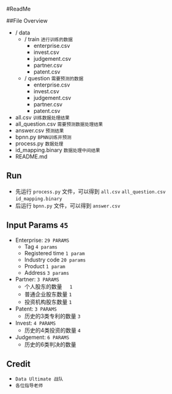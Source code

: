 #ReadMe

##File Overview
- / data
    -   / train       `进行训练的数据`
        - enterprise.csv
        - invest.csv
        - judgement.csv
        - partner.csv
        - patent.csv
    -  / question    `需要预测的数据`
        - enterprise.csv
        - invest.csv
        - judgement.csv
        - partner.csv
        - patent.csv
- all.csv           `训练数据处理结果`
- all_question.csv  `需要预测数据处理结果`
- answer.csv        `预测结果`
- bpnn.py           `BPNN训练并预测`
- process.py        `数据处理`
- id_mapping.binary `数据处理中间结果`
- README.md

##  Run 
- 先运行 `process.py` 文件，可以得到 `all.csv` `all_question.csv` `id_mapping.binary`
- 后运行 `bpnn.py` 文件，可以得到 `answer.csv` 

## Input Params `45`

- Enterprise:   `29 PARAMS`
    - Tag `4 params` 
    - Registered time   `1 param`
    - Industry code     `20 params`
    - Product           `1 param`
    - Address           `3 params`
- Partner:      `3 PARAMS`
    - 个人股东的数量  &nbsp;&nbsp;&nbsp;  `1`
    - 普通企业股东数量  `1`
    - 投资机构股东数量  `1`
- Patent:       `3 PARAMS`
    - 历史的3类专利的数量   `3`
- Invest:       `4 PARAMS`
    - 历史的4类投资的数量 `4`
- Judgement:    `6 PARAMS`
    - 历史的6类判决的数量

## Credit
- `Data Ultimate 战队`
- `各位指导老师`
